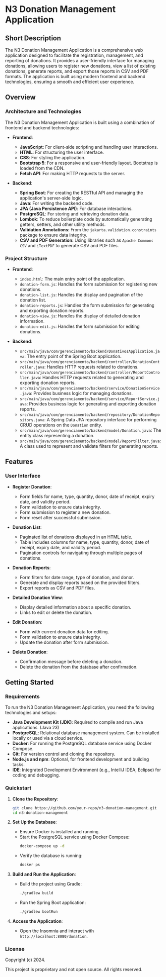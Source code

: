 # N3 Donation Management Application

## Short Description

The N3 Donation Management Application is a comprehensive web application designed to facilitate the registration, management, and reporting of donations. It provides a user-friendly interface for managing donations, allowing users to register new donations, view a list of existing donations, generate reports, and export those reports in CSV and PDF formats. The application is built using modern frontend and backend technologies, ensuring a smooth and efficient user experience.

## Overview

### Architecture and Technologies

The N3 Donation Management Application is built using a combination of frontend and backend technologies:

- **Frontend**:
  - **JavaScript**: For client-side scripting and handling user interactions.
  - **HTML**: For structuring the user interface.
  - **CSS**: For styling the application.
  - **Bootstrap 5**: For a responsive and user-friendly layout. Bootstrap is loaded from the CDN.
  - **Fetch API**: For making HTTP requests to the server.

- **Backend**:
  - **Spring Boot**: For creating the RESTful API and managing the application's server-side logic.
  - **Java**: For writing the backend code.
  - **JPA (Java Persistence API)**: For database interactions.
  - **PostgreSQL**: For storing and retrieving donation data.
  - **Lombok**: To reduce boilerplate code by automatically generating getters, setters, and other utility methods.
  - **Validation Annotations**: From the `jakarta.validation.constraints` package to ensure data integrity.
  - **CSV and PDF Generation**: Using libraries such as `Apache Commons CSV` and `iTextPDF` to generate CSV and PDF files.

### Project Structure

- **Frontend**:
  - `index.html`: The main entry point of the application.
  - `donation-form.js`: Handles the form submission for registering new donations.
  - `donation-list.js`: Handles the display and pagination of the donation list.
  - `donation-reports.js`: Handles the form submission for generating and exporting donation reports.
  - `donation-view.js`: Handles the display of detailed donation information.
  - `donation-edit.js`: Handles the form submission for editing donations.

- **Backend**:
  - `src/main/java/com/gerenciamento/backend/DonativosApplication.java`: The entry point of the Spring Boot application.
  - `src/main/java/com/gerenciamento/backend/controller/DonationController.java`: Handles HTTP requests related to donations.
  - `src/main/java/com/gerenciamento/backend/controller/ReportController.java`: Handles HTTP requests related to generating and exporting donation reports.
  - `src/main/java/com/gerenciamento/backend/service/DonationService.java`: Provides business logic for managing donations.
  - `src/main/java/com/gerenciamento/backend/service/ReportService.java`: Provides business logic for generating and exporting donation reports.
  - `src/main/java/com/gerenciamento/backend/repository/DonationRepository.java`: A Spring Data JPA repository interface for performing CRUD operations on the `Donation` entity.
  - `src/main/java/com/gerenciamento/backend/model/Donation.java`: The entity class representing a donation.
  - `src/main/java/com/gerenciamento/backend/model/ReportFilter.java`: A class used to represent and validate filters for generating reports.

## Features

### User Interface
- **Register Donation**:
  - Form fields for name, type, quantity, donor, date of receipt, expiry date, and validity period.
  - Form validation to ensure data integrity.
  - Form submission to register a new donation.
  - Form reset after successful submission.

- **Donation List**:
  - Paginated list of donations displayed in an HTML table.
  - Table includes columns for name, type, quantity, donor, date of receipt, expiry date, and validity period.
  - Pagination controls for navigating through multiple pages of donations.

- **Donation Reports**:
  - Form filters for date range, type of donation, and donor.
  - Generate and display reports based on the provided filters.
  - Export reports as CSV and PDF files.

- **Detailed Donation View**:
  - Display detailed information about a specific donation.
  - Links to edit or delete the donation.

- **Edit Donation**:
  - Form with current donation data for editing.
  - Form validation to ensure data integrity.
  - Update the donation after form submission.

- **Delete Donation**:
  - Confirmation message before deleting a donation.
  - Delete the donation from the database after confirmation.

## Getting Started

### Requirements

To run the N3 Donation Management Application, you need the following technologies and setups:

- **Java Development Kit (JDK)**: Required to compile and run Java applications. (Java 23)
- **PostgreSQL**: Relational database management system. Can be installed locally or used via a cloud service.
- **Docker**: For running the PostgreSQL database service using Docker Compose.
- **Git**: For version control and cloning the repository.
- **Node.js and npm**: Optional, for frontend development and building tasks.
- **IDE**: Integrated Development Environment (e.g., IntelliJ IDEA, Eclipse) for coding and debugging.

### Quickstart

1. **Clone the Repository**:
   ```sh
   git clone https://github.com/your-repo/n3-donation-management.git
   cd n3-donation-management
   ```

2. **Set Up the Database**:
   - Ensure Docker is installed and running.
   - Start the PostgreSQL service using Docker Compose:
     ```sh
     docker-compose up -d
     ```
   - Verify the database is running:
     ```sh
     docker ps
     ```

3. **Build and Run the Application**:
   - Build the project using Gradle:
     ```sh
     ./gradlew build
     ```
   - Run the Spring Boot application:
     ```sh
     ./gradlew bootRun
     ```

4. **Access the Application**:
   - Open the Insomnia and interact with `http://localhost:8080/donation`.

### License

Copyright (c) 2024.

This project is proprietary and not open source. All rights reserved.